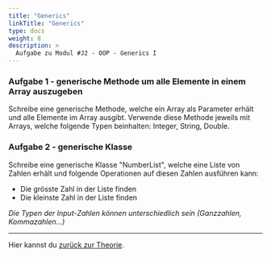 ```yaml
---
title: "Generics"
linkTitle: "Generics"
type: docs
weight: 8
description: >
  Aufgabe zu Modul #J2 - OOP - Generics I
---
```


### Aufgabe 1 - generische Methode um alle Elemente in einem Array auszugeben

Schreibe eine generische Methode, welche ein Array als Parameter erhält und alle Elemente
im Array ausgibt.
Verwende diese Methode jeweils mit Arrays, welche folgende Typen beinhalten: Integer, String, Double.

### Aufgabe 2 - generische Klasse

Schreibe eine generische Klasse "NumberList", welche eine Liste von Zahlen erhält und folgende
Operationen auf diesen Zahlen ausführen kann:

- Die grösste Zahl in der Liste finden
- Die kleinste Zahl in der Liste finden

_Die Typen der Input-Zahlen können unterschiedlich sein (Ganzzahlen, Kommazahlen...)_

---

Hier kannst du [zurück zur Theorie](../../../../docs/02_java/04_java-oop/12_java-generics).
